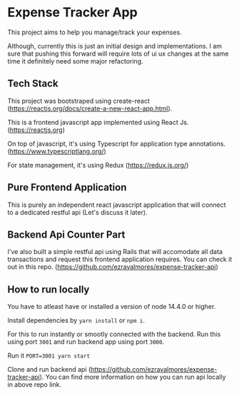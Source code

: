 # Expense Tracker App

This project aims to help you manage/track your expenses.

Although, currently this is just an initial design and implementations. I am sure that pushing this forward will require
lots of ui ux changes at the same time it definitely need some major refactoring. 

## Tech Stack

This project was bootstraped using create-react (https://reactjs.org/docs/create-a-new-react-app.html).

This is a frontend javascript app implemented using React Js. (https://reactjs.org)

On top of javascript, it's using Typescript for application type annotations. (https://www.typescriptlang.org/)

For state management, it's using Redux (https://redux.js.org/)

## Pure Frontend Application

This is purely an independent react javascript application that will connect to a dedicated restful api (Let's discuss it later).

## Backend Api Counter Part

I've also built a simple restful api using Rails that will accomodate all data transactions and request this frontend application requires.
You can check it out in this repo. (https://github.com/ezravalmores/expense-tracker-api)

## How to run locally

You have to atleast have or installed a version of node 14.4.0 or higher.

Install dependencies by `yarn install` or `npm i`.

For this to run instantly or smootly connected with the backend. Run this using port `3001` and run backend app using port `3000`.

Run it `PORT=3001 yarn start`

Clone and run backend api (https://github.com/ezravalmores/expense-tracker-api).
You can find more information on how you can run api locally in above repo link. 

